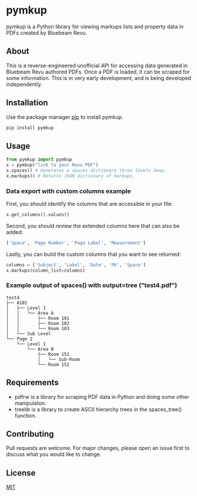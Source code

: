 # pymkup

pymkup is a Python library for viewing markups lists and property data in PDFs created by Bluebeam Revu.

## About

This is a reverse-engineered unofficial API for accessing data generated in Bluebeam Revu authored PDFs. Once a PDF is loaded, it can be scraped for some information. This is in very early development, and is being developed independently.

## Installation

Use the package manager [pip](https://pip.pypa.io/en/stable/) to install pymkup.

```bash
pip install pymkup
```

## Usage

```python
from pymkup import pymkup
x = pymkup("link to your Revu PDF")
x.spaces() # Generates a spaces dictionary three levels deep.
x.markups() # Returns JSON dictionary of markups.
```

### Data export with custom columns example

First, you should identify the columns that are accessible in your file:
```python
x.get_columns().values()
```

Second, you should review the extended columns here that can also be added:
```python
['Space', 'Page Number', 'Page Label', 'Measurement']
```

Lastly, you can build the custom columns that you want to see returned:
```python
columns = ['Subject', 'Label', 'Date', 'PK', 'Space']
x.markups(column_list=columns)
```

### Example output of spaces() with output=tree ("test4.pdf")

```
test4
├── A101
│   ├── Level 1
│   │   └── Area A
│   │       ├── Room 101
│   │       ├── Room 102
│   │       └── Room 103
│   └── Sub Level
└── Page 2
    └── Level 1
        └── Area B
            ├── Room 151
            │   └── Sub-Room
            └── Room 152
```

## Requirements
- pdfrw is a library for scraping PDF data in Python and doing some other manipulaton.
- treelib is a library to create ASCII hierarchy trees in the spaces_tree() function.

## Contributing
Pull requests are welcome. For major changes, please open an issue first to discuss what you would like to change.

## License
[MIT](https://choosealicense.com/licenses/mit/)
